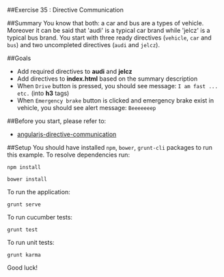 ##Exercise 35 : Directive Communication

##Summary
You know that both: a car and bus are a types of vehicle. Moreover it can be said that 'audi' is a typical car brand while 'jelcz' is a typical bus brand. 
You start with three ready directives (`vehicle`, `car` and `bus`) and two uncompleted directives (`audi` and `jelcz`).

##Goals
* Add required directives to **audi** and **jelcz**
* Add directives to **index.html** based on the summary description 
* When `Drive` button is pressed, you should see message: `I am fast ... etc.` (into **h3** tags)
* When `Emergency brake` button is clicked and emergency brake exist in vehicle, you should see alert message: `Beeeeeeep`

##Before you start, please refer to:
* [angularjs-directive-communication](https://egghead.io/lessons/angularjs-directive-communication)

##Setup
 You should have installed `npm`, `bower`, `grunt-cli`  packages to run this example. To resolve dependencies run:
 
 ```
 npm install
 ```
 
 ```
 bower install
 ```
 
 To run the application:
 
 ```
 grunt serve
 ```
 
To run cucumber tests:

 ```
 grunt test
 ```

To run unit tests:

 ```
 grunt karma
 ```
 
Good luck!
